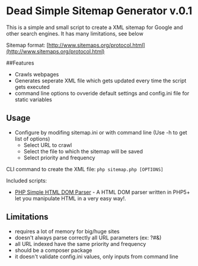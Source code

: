 # Dead Simple Sitemap Generator v.0.1

This is a simple and small script to create a XML sitemap for Google and other search engines. 
It has many limitations, see below

Sitemap format: [http://www.sitemaps.org/protocol.html](http://www.sitemaps.org/protocol.html)

##Features
 - Crawls webpages
 - Generates seperate XML file which gets updated every time the script gets executed
 - command line options to ovveride default settings and config.ini file for static variables

## Usage
 - Configure by modifing sitemap.ini or with command line (Use -h to get list of options)
    - Select URL to crawl
    - Select the file to which the sitemap will be saved
    - Select priority and frequency

CLI command to create the XML file: `php sitemap.php [OPTIONS]`


Included scripts:

 - [PHP Simple HTML DOM Parser](http://simplehtmldom.sourceforge.net/) - A HTML DOM parser written in PHP5+ let you manipulate HTML in a very easy way!.


## Limitations
- requires a lot of memory for big/huge sites
- doesn't always parse correctly all URL parameters (ex: ?#&)
- all URL indexed have the same priority and frequency
- should be a composer package
- it doesn't validate config.ini values, only inputs from command line
